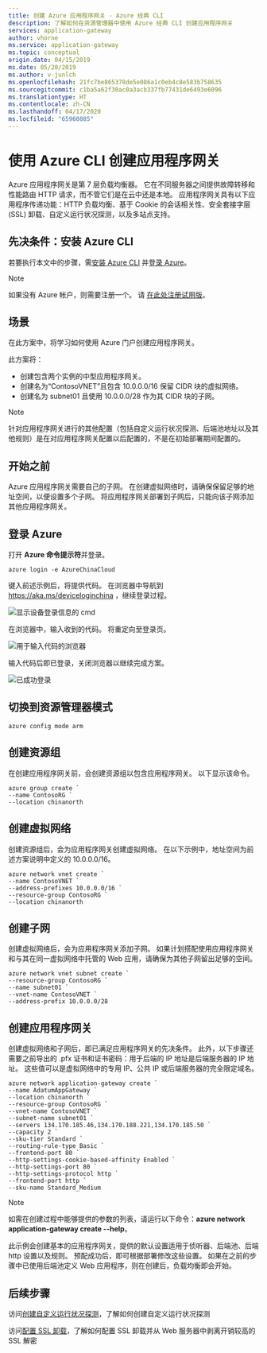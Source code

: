 ```yaml
---
title: 创建 Azure 应用程序网关 - Azure 经典 CLI
description: 了解如何在资源管理器中使用 Azure 经典 CLI 创建应用程序网关
services: application-gateway
author: vhorne
ms.service: application-gateway
ms.topic: conceptual
origin.date: 04/15/2019
ms.date: 05/20/2019
ms.author: v-junlch
ms.openlocfilehash: 21fc7be865378de5e086a1c0eb4c8e583b758635
ms.sourcegitcommit: c1ba5a62f30ac0a3acb337fb77431de6493e6096
ms.translationtype: HT
ms.contentlocale: zh-CN
ms.lasthandoff: 04/17/2020
ms.locfileid: "65960885"
---
```

# <a name="create-an-application-gateway-by-using-the-azure-cli"></a>使用 Azure CLI 创建应用程序网关

Azure 应用程序网关是第 7 层负载均衡器。 它在不同服务器之间提供故障转移和性能路由 HTTP 请求，而不管它们是在云中还是本地。 应用程序网关具有以下应用程序传递功能：HTTP 负载均衡、基于 Cookie 的会话相关性、安全套接字层 (SSL) 卸载、自定义运行状况探测，以及多站点支持。

## <a name="prerequisite-install-the-azure-cli"></a>先决条件：安装 Azure CLI

若要执行本文中的步骤，需[安装 Azure CLI](../xplat-cli-install.md) 并[登录 Azure](/cli/authenticate-azure-cli)。 

> [!NOTE]
> 如果没有 Azure 帐户，则需要注册一个。 请 [在此处注册试用版](../active-directory/fundamentals/sign-up-organization.md)。

## <a name="scenario"></a>场景

在此方案中，将学习如何使用 Azure 门户创建应用程序网关。

此方案将：

* 创建包含两个实例的中型应用程序网关。
* 创建名为“ContosoVNET”且包含 10.0.0.0/16 保留 CIDR 块的虚拟网络。
* 创建名为 subnet01 且使用 10.0.0.0/28 作为其 CIDR 块的子网。

> [!NOTE]
> 针对应用程序网关进行的其他配置（包括自定义运行状况探测、后端池地址以及其他规则）是在对应用程序网关配置以后配置的，不是在初始部署期间配置的。

## <a name="before-you-begin"></a>开始之前

Azure 应用程序网关需要自己的子网。 在创建虚拟网络时，请确保保留足够的地址空间，以便设置多个子网。 将应用程序网关部署到子网后，只能向该子网添加其他应用程序网关。

## <a name="sign-in-to-azure"></a>登录 Azure

打开 **Azure 命令提示符**并登录。

```azurecli
azure login -e AzureChinaCloud
```

键入前述示例后，将提供代码。 在浏览器中导航到 https://aka.ms/deviceloginchina ，继续登录过程。

![显示设备登录信息的 cmd][1]

在浏览器中，输入收到的代码。 将重定向至登录页。

![用于输入代码的浏览器][2]

输入代码后即已登录，关闭浏览器以继续完成方案。

![已成功登录][3]

## <a name="switch-to-resource-manager-mode"></a>切换到资源管理器模式

```azurecli
azure config mode arm
```

## <a name="create-the-resource-group"></a>创建资源组

在创建应用程序网关前，会创建资源组以包含应用程序网关。 以下显示该命令。

```azurecli
azure group create `
--name ContosoRG `
--location chinanorth
```

## <a name="create-a-virtual-network"></a>创建虚拟网络

创建资源组后，会为应用程序网关创建虚拟网络。  在以下示例中，地址空间为前述方案说明中定义的 10.0.0.0/16。

```azurecli
azure network vnet create `
--name ContosoVNET `
--address-prefixes 10.0.0.0/16 `
--resource-group ContosoRG `
--location chinanorth
```

## <a name="create-a-subnet"></a>创建子网

创建虚拟网络后，会为应用程序网关添加子网。  如果计划搭配使用应用程序网关和与其在同一虚拟网络中托管的 Web 应用，请确保为其他子网留出足够的空间。

```azurecli
azure network vnet subnet create `
--resource-group ContosoRG `
--name subnet01 `
--vnet-name ContosoVNET `
--address-prefix 10.0.0.0/28 
```

## <a name="create-the-application-gateway"></a>创建应用程序网关

创建虚拟网络和子网后，即已满足应用程序网关的先决条件。 此外，以下步骤还需要之前导出的 .pfx 证书和证书密码：用于后端的 IP 地址是后端服务器的 IP 地址。 这些值可以是虚拟网络中的专用 IP、公共 IP 或后端服务器的完全限定域名。

```azurecli
azure network application-gateway create `
--name AdatumAppGateway `
--location chinanorth `
--resource-group ContosoRG `
--vnet-name ContosoVNET `
--subnet-name subnet01 `
--servers 134.170.185.46,134.170.188.221,134.170.185.50 `
--capacity 2 `
--sku-tier Standard `
--routing-rule-type Basic `
--frontend-port 80 `
--http-settings-cookie-based-affinity Enabled `
--http-settings-port 80 `
--http-settings-protocol http `
--frontend-port http `
--sku-name Standard_Medium
```

> [!NOTE]
> 如需在创建过程中能够提供的参数的列表，请运行以下命令：**azure network application-gateway create --help**。

此示例会创建基本的应用程序网关，提供的默认设置适用于侦听器、后端池、后端 http 设置以及规则。 预配成功后，即可根据部署修改这些设置。
如果在之前的步骤中已使用后端池定义 Web 应用程序，则在创建后，负载均衡即会开始。

## <a name="next-steps"></a>后续步骤

访问[创建自定义运行状况探测](application-gateway-create-probe-portal.md)，了解如何创建自定义运行状况探测

访问[配置 SSL 卸载](application-gateway-ssl-arm.md)，了解如何配置 SSL 卸载并从 Web 服务器中剥离开销较高的 SSL 解密

<!--Image references-->

[scenario]: ./media/application-gateway-create-gateway-cli-nodejs/scenario.png
[1]: ./media/application-gateway-create-gateway-cli-nodejs/figure1.png
[2]: ./media/application-gateway-create-gateway-cli-nodejs/figure2.png
[3]: ./media/application-gateway-create-gateway-cli-nodejs/figure3.png

<!-- Update_Description: wording update -->